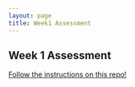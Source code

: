 ```yaml
---
layout: page
title: Week1 Assessment
---
```


## Week 1 Assessment

[Follow the instructions on this repo!](https://github.com/turingschool-examples/Launch_Mod2Wk1_Assessment)
